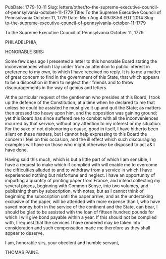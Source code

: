 PubDate: 1779-10-11
Slug: letters/other/to-the-supreme-executive-council-of-pennsylvania-october-11-1779
Title: To the Supreme Executive Council of Pennsylvania   October 11, 1779
Date: Mon Aug  4 09:08:56 EDT 2014
   Slug: to-the-supreme-executive-council-of-pennsylvania-october-11-1779

   To the Supreme Executive Council of Pennsylvania   October 11, 1779

   PHILADELPHIA,

   HONORABLE SIRS:

   Some few days ago I presented a letter to this honorable Board stating the
   inconveniences which I lay under from an attention to public interest in
   preference to my own, to which I have received no reply. It is to me a
   matter of great concern to find in the government of this State, that
   which appears to be a disposition in them to neglect their friends and to
   throw discouragements in the way of genius and letters.

   At the particular request of the gentleman who presides at this Board, I
   took up the defence of the Constitution, at a time when he declared to me
   that unless he could be assisted he must give it up and quit the State; as
   matters then pressed too heavy upon him, and the opposition was gaining
   ground; yet this Board has since suffered me to combat with all the
   inconveniences incurred by that service, without any attention to my
   interest or my situation. For the sake of not dishonoring a cause, good in
   itself, I have hitherto been silent on these matters, but I cannot help
   expressing to this Board the concern I feel on this occasion, and the ill
   effect which such discouraging examples will have on those who might
   otherwise be disposed to act a& I have done.

   Having said this much, which is but a little part of which I am sensible,
   I have a request to make which if complied with will enable me to overcome
   the difficulties alluded to and to withdraw from a service in which I have
   experienced nothing but misfortune and neglect. I have an opportunity of
   importing a quantity of printing paper from France, and intend collecting
   my several pieces, beginning with Common Sense, into two volumes, and
   publishing them by subscription, with notes; but as I cannot think of
   beginning the subscription until the paper arrive, and as the undertaking
   exclusive of the paper, will be attended with more expense than I, who
   have saved money both in the service of the continent and the State, can
   bear, I should be glad to be assisted with the loan of fifteen hundred
   pounds for which I will give bond payable within a year. If this should
   not be complied with, I request that the services I have rendered may be
   taken into consideration and such compensation made me therefore as they
   shall appear to deserve.

   I am, honorable sirs, your obedient and humble servant,

   THOMAS PAINE.

    
